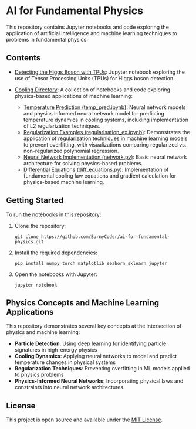 # AI for Fundamental Physics

This repository contains Jupyter notebooks and code exploring the application of artificial intelligence and machine learning techniques to problems in fundamental physics.

## Contents

- [Detecting the Higgs Boson with TPUs](detecting-the-higgs-boson-with-tpus-explained.ipynb): Jupyter notebook exploring the use of Tensor Processing Units (TPUs) for Higgs boson detection.

- [Cooling Directory](cooling/): A collection of notebooks and code exploring physics-based applications of machine learning:
  - [Temperature Prediction (temp_pred.ipynb)](cooling/temp_pred.ipynb): Neural network models and physics informed neural network model for predicting temperature dynamics in cooling systems, including implementation of L2 regularization techniques.
  - [Regularization Examples (regularisation_ex.ipynb)](cooling/regularisation_ex.ipynb): Demonstrates the application of regularization techniques in machine learning models to prevent overfitting, with visualizations comparing regularized vs. non-regularized polynomial regression.
  - [Neural Network Implementation (network.py)](cooling/network.py): Basic neural network architecture for solving physics-based problems.
  - [Differential Equations (diff_equations.py)](cooling/diff_equations.py): Implementation of fundamental cooling law equations and gradient calculation for physics-based machine learning.

## Getting Started

To run the notebooks in this repository:

1. Clone the repository:
   ```
   git clone https://github.com/BurnyCoder/ai-for-fundamental-physics.git
   ```

2. Install the required dependencies:
   ```
   pip install numpy torch matplotlib seaborn sklearn jupyter
   ```

3. Open the notebooks with Jupyter:
   ```
   jupyter notebook
   ```

## Physics Concepts and Machine Learning Applications

This repository demonstrates several key concepts at the intersection of physics and machine learning:

- **Particle Detection**: Using deep learning for identifying particle signatures in high-energy physics
- **Cooling Dynamics**: Applying neural networks to model and predict temperature changes in physical systems
- **Regularization Techniques**: Preventing overfitting in ML models applied to physics problems
- **Physics-Informed Neural Networks**: Incorporating physical laws and constraints into neural network architectures

## License

This project is open source and available under the [MIT License](LICENSE). 